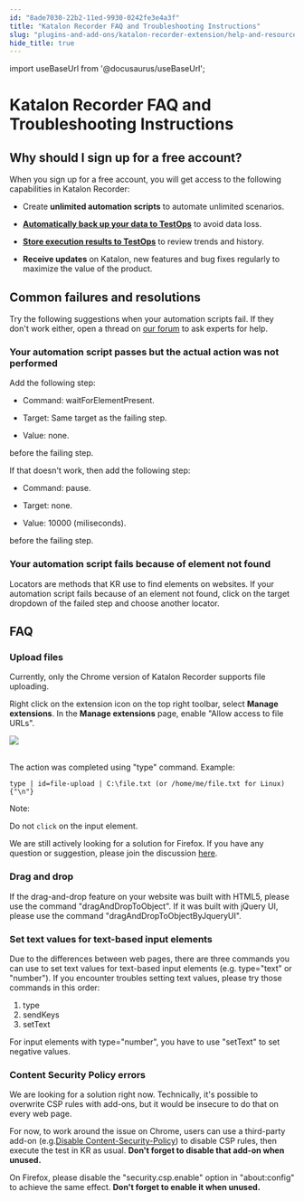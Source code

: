 ```yaml
---
id: "8ade7030-22b2-11ed-9930-0242fe3e4a3f"
title: "Katalon Recorder FAQ and Troubleshooting Instructions"
slug: "plugins-and-add-ons/katalon-recorder-extension/help-and-resources/katalon-recorder-faq-and-troubleshooting-instructions"
hide_title: true
---
```

import useBaseUrl from '@docusaurus/useBaseUrl';


# <a id="concept-7243" class="anchor_top_offset"/><a id="ariaid-title1" class="anchor_top_offset"/><span xmlns="http://www.w3.org/1999/xhtml" className="ph">Katalon Recorder</span>  FAQ and Troubleshooting Instructions


## <a id="id_1" class="anchor_top_offset"/>Why should I sign up for a free account?

<div xmlns="http://www.w3.org/1999/xhtml" className="p">When you sign up for a free account, you will get access to the
  following capabilities in Katalon Recorder:<ul className="ul"><li className="li"><p className="p">Create
        <strong className="ph b">unlimited automation scripts</strong> to automate unlimited
        scenarios.</p></li><li className="li"><p className="p"><strong className="ph b"><a className="xref" href="/plugins-and-add-ons/katalon-recorder-extension/get-your-job-done/automate-scenarios/back-up-data-automatically-with-katalon-recorder">Automatically
            back up your data to TestOps</a></strong> to avoid data loss.</p></li><li className="li"><p className="p"><strong className="ph b"><a className="xref" href="#">Store
            execution results to TestOps</a></strong> to review trends and
        history.</p></li><li className="li"><p className="p"><strong className="ph b">Receive updates</strong> on Katalon, new
        features and bug fixes regularly to maximize the value of the
        product.</p></li></ul> </div>
    

## <a id="id_2" class="anchor_top_offset"/>Common failures and resolutions

    
      
<p xmlns="http://www.w3.org/1999/xhtml" className="p">Try the following suggestions when your automation scripts fail.   If they don't work either, open a thread on <a className="xref j-external-link" href="https://forum.katalon.com/c/katalon-recorder/17" target="_blank">our     forum</a> to ask experts for help.</p> 
    
          

### <a id="id_3" class="anchor_top_offset"/>Your automation script passes but the actual action was not         performed

<div xmlns="http://www.w3.org/1999/xhtml" className="p">Add the following step:<ul className="ul"><li className="li"><p className="p">Command: waitForElementPresent.</p></li><li className="li"><p className="p">Target: Same target as the failing step.</p></li><li className="li"><p className="p">Value: none.</p></li></ul> </div>
<p xmlns="http://www.w3.org/1999/xhtml" className="p">before the failing step.</p> 
<div xmlns="http://www.w3.org/1999/xhtml" className="p">If that doesn't work, then add the following step: <ul className="ul"><li className="li"><p className="p">Command:
        pause.</p></li><li className="li"><p className="p">Target: none.</p></li><li className="li"><p className="p">Value: 10000 (miliseconds).</p></li></ul></div>
<p xmlns="http://www.w3.org/1999/xhtml" className="p">before the failing step.</p> 
      

### <a id="id_4" class="anchor_top_offset"/>Your automation script fails because of element not found

      
        
<p xmlns="http://www.w3.org/1999/xhtml" className="p">Locators are methods that KR use to find elements on websites.   If your automation script fails because of an element not found,   click on the target dropdown of the failed step and choose another   locator.</p> 
      
    
    

## <a id="id_5" class="anchor_top_offset"/>FAQ

    
                  

### <a id="id_6" class="anchor_top_offset"/>Upload files

<p xmlns="http://www.w3.org/1999/xhtml" className="p">Currently, only the Chrome version of Katalon Recorder supports   file uploading.</p> 
<p xmlns="http://www.w3.org/1999/xhtml" className="p">Right click on the extension icon on the top right toolbar,   select <strong className="ph b">Manage extensions</strong>. In the <strong className="ph b">Manage     extensions</strong> page, enable "Allow access to file URLs".</p> 
<p xmlns="http://www.w3.org/1999/xhtml" className="p">   <img className="image" src={useBaseUrl("https://raw.githubusercontent.com/katalon-studio/docs-images/master/katalon-recorder/docs/katalon-recorder-allow-access-to-file-urls.png")} /><br /><br /> </p> 
<p xmlns="http://www.w3.org/1999/xhtml" className="p">The action was completed using "type" command. Example:</p> 
<pre xmlns="http://www.w3.org/1999/xhtml" className="pre codeblock"><code>type | id=file-upload | C:\file.txt (or /home/me/file.txt for Linux){"\n"}</code></pre> 
<div xmlns="http://www.w3.org/1999/xhtml" className="note note note_note"><span className="note__title">Note:</span> 
  <p className="p">Do not <code className="ph codeph">click</code> on the input element.</p>
</div>
<p xmlns="http://www.w3.org/1999/xhtml" className="p">We are still actively looking for a solution for Firefox. If you   have any question or suggestion, please join the discussion <a className="xref j-external-link" href="https://forum.katalon.com/discussion/4833/katalon-automation-recorder-how-to-do-a-file-upload-htmlinputelement" target="_blank">here</a>.</p> 
      

### <a id="id_7" class="anchor_top_offset"/>Drag and drop

      
        
<p xmlns="http://www.w3.org/1999/xhtml" className="p">If the drag-and-drop feature on your website was built with   HTML5, please use the command "dragAndDropToObject". If it was   built with jQuery UI, please use the command   "dragAndDropToObjectByJqueryUI".</p> 
      
    

### <a id="id_8" class="anchor_top_offset"/>Set text values for text-based input elements

<p xmlns="http://www.w3.org/1999/xhtml" className="p">Due to the differences between web pages, there are three   commands you can use to set text values for text-based input   elements (e.g. type="text" or "number"). If you encounter troubles   setting text values, please try those commands in this order:</p> 
<ol xmlns="http://www.w3.org/1999/xhtml" className="ol"><li className="li">type</li><li className="li">sendKeys</li><li className="li">setText</li></ol> 
<p xmlns="http://www.w3.org/1999/xhtml" className="p">   For input elements with type="number",   you have to use "setText" to set negative values. </p> 

### <a id="id_9" class="anchor_top_offset"/>Content Security Policy errors

<p xmlns="http://www.w3.org/1999/xhtml" className="p">We are looking for a solution right now. Technically, it's   possible to overwrite CSP rules with add-ons, but it would be   insecure to do that on every web page.</p> 
<p xmlns="http://www.w3.org/1999/xhtml" className="p">For now, to work around the issue on Chrome, users can use a   third-party add-on (e.g.<a className="xref j-external-link" href="https://chrome.google.com/webstore/detail/disable-content-security/ieelmcmcagommplceebfedjlakkhpden?hl=en" target="_blank">Disable Content-Security-Policy</a>)   to disable CSP rules, then execute the test in KR as usual.   <strong className="ph b">Don't forget to disable that add-on when     unused.</strong> </p> 
<p xmlns="http://www.w3.org/1999/xhtml" className="p">On Firefox, please disable the "security.csp.enable" option in   "about:config" to achieve the same effect. <strong className="ph b">Don't     forget to enable it when unused.</strong> </p> 
